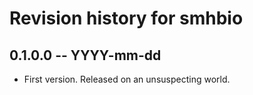 # Revision history for smhbio

## 0.1.0.0 -- YYYY-mm-dd

* First version. Released on an unsuspecting world.
